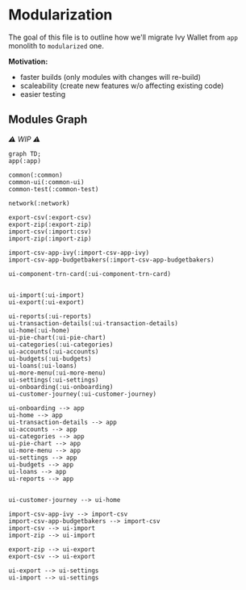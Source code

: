 # Modularization

The goal of this file is to outline how we'll migrate Ivy Wallet from `app` monolith to `modularized` one.

**Motivation:**
- faster builds (only modules with changes will re-build)
- scaleability (create new features w/o affecting existing code)
- easier testing

## Modules Graph

_⚠️ WIP ⚠️_

```mermaid
graph TD;
app(:app)

common(:common)
common-ui(:common-ui)
common-test(:common-test)

network(:network)

export-csv(:export-csv)
export-zip(:export-zip)
import-csv(:import:csv)
import-zip(:import-zip)

import-csv-app-ivy(:import-csv-app-ivy)
import-csv-app-budgetbakers(:import-csv-app-budgetbakers)

ui-component-trn-card(:ui-component-trn-card)


ui-import(:ui-import)
ui-export(:ui-export)

ui-reports(:ui-reports)
ui-transaction-details(:ui-transaction-details)
ui-home(:ui-home)
ui-pie-chart(:ui-pie-chart)
ui-categories(:ui-categories)
ui-accounts(:ui-accounts)
ui-budgets(:ui-budgets)
ui-loans(:ui-loans)
ui-more-menu(:ui-more-menu)
ui-settings(:ui-settings)
ui-onboarding(:ui-onboarding)
ui-customer-journey(:ui-customer-journey)

ui-onboarding --> app
ui-home --> app
ui-transaction-details --> app
ui-accounts --> app
ui-categories --> app
ui-pie-chart --> app
ui-more-menu --> app
ui-settings --> app
ui-budgets --> app
ui-loans --> app
ui-reports --> app


ui-customer-journey --> ui-home

import-csv-app-ivy --> import-csv
import-csv-app-budgetbakers --> import-csv
import-csv --> ui-import
import-zip --> ui-import

export-zip --> ui-export
export-csv --> ui-export

ui-export --> ui-settings
ui-import --> ui-settings




```
